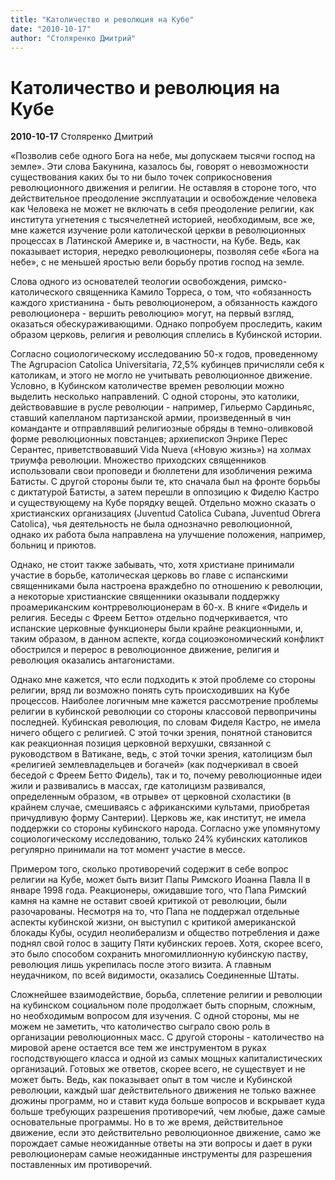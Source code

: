 ```yaml
---
title: "Католичество и революция на Кубе"
date: "2010-10-17"
author: "Столяренко Дмитрий"
---
```


# Католичество и революция на Кубе

**2010-10-17** Столяренко Дмитрий

«Позволив себе одного Бога на небе, мы допускаем тысячи господ на земле». Эти слова Бакунина, казалось бы, говорят о невозможности существования каких бы то ни было точек соприкосновения революционного движения и религии. Не оставляя в стороне того, что действительное преодоление эксплуатации и освобождение человека как Человека не может не включать в себя преодоление религии, как института угнетения с тысячелетней историей, необходимым, все же, мне кажется изучение роли католической церкви в революционных процессах в Латинской Америке и, в частности, на Кубе. Ведь, как показывает история, нередко революционеры, позволяя себе «Бога на небе», с не меньшей яростью вели борьбу против господ на земле.

Слова одного из основателей теологии освобождения, римско-католического священника Камило Торреса, о том, что «обязанность каждого христианина - быть революционером, а обязанность каждого революционера - вершить революцию» могут, на первый взгляд, оказаться обескураживающими. Однако попробуем проследить, каким образом церковь, религия и революция сплелись в Кубинской истории.

Согласно социологическому исследованию 50-х годов, проведенному The Agrupacion Catolica Universitaria, 72,5% кубинцев причисляли себя к католикам, и этого не могло не учитывать революционное движение. Условно, в Кубинском католичестве времен революции можно выделить несколько направлений. С одной стороны, это католики, действовавшие в русле революции - например, Гильермо Сардиньяс, ставший капелланом партизанской армии, произведенный в чин команданте и отправлявший религиозные обряды в темно-оливковой форме революционных повстанцев; архиепископ Энрике Перес Серантес, приветствовавший Vida Nueva («Новую жизнь») на холмах триумфа революции. Множество приходских священников использовали свои проповеди и бюллетени для изобличения режима Батисты. С другой стороны были те, кто сначала был на фронте борьбы с диктатурой Батисты, а затем перешли в оппозицию к Фиделю Кастро и существующему на Кубе порядку вещей. Отдельно можно сказать о христианских организациях (Juventud Catolica Cubana, Juventud Obrera Catolica), чья деятельность не была однозначно революционной, однако их работа была направлена на улучшение положения, например, больниц и приютов.

Однако, не стоит также забывать, что, хотя христиане принимали участие в борьбе, католическая церковь во главе с испанскими священниками была настроена враждебно по отношению к революции, а некоторые христианские священники оказывали поддержку проамериканским контрреволюционерам в 60-х. В книге «Фидель и религия. Беседы с Фреем Бетто» отдельно подчеркивается, что испанские церковные функционеры были крайне реакционными, и, таким образом, в данном аспекте, когда социоэкономический конфликт обострился и перерос в революционное движение, религия и революция оказались антагонистами.

Однако мне кажется, что если подходить к этой проблеме со стороны религии, вряд ли возможно понять суть происходивших на Кубе процессов. Наиболее логичным мне кажется рассмотрение проблемы религии в кубинской революции со стороны классовой первопричины последней. Кубинская революция, по словам Фиделя Кастро, не имела ничего общего с религией. С этой точки зрения, понятной становится как реакционная позиция церковной верхушки, связанной с руководством в Ватикане, ведь, с этой точки зрения, католицизм был «религией землевладельцев и богачей» (как подчеркивал в своей беседой с Фреем Бетто Фидель), так и то, почему революционные идеи жили и развивались в массах, где католицизм развивался, определенным образом, «в отрыве» от церковной схоластики (в крайнем случае, смешиваясь с африканскими культами, приобретая причудливую форму Сантерии). Церковь же, как институт, не имела поддержки со стороны кубинского народа. Согласно уже упомянутому социологическому исследованию, только 24% кубинских католиков регулярно принимали на тот момент участие в мессе.

Примером того, сколько противоречий содержит в себе вопрос религии на Кубе, может быть визит Папы Римского Иоанна Павла II в январе 1998 года. Реакционеры, ожидавшие того, что Папа Римский камня на камне не оставит своей критикой от революции, были разочарованы. Несмотря на то, что Папа не поддержал отдельные аспекты кубинской жизни, он выступил с критикой американской блокады Кубы, осудил неолиберализм и общество потребления и даже поднял свой голос в защиту Пяти кубинских героев. Хотя, скорее всего, это было способом сохранить многомиллионную кубинскую паству, революция лишь укрепилась после этого визита. А главным неудачником, по всей видимости, оказались Соединенные Штаты.

Сложнейшее взаимодействие, борьба, сплетение религии и революции на кубинском социальном поле продолжает быть спорным, сложным, но необходимым вопросом для изучения. С одной стороны, мы не можем не заметить, что католичество сыграло свою роль в организации революционных масс. С другой стороны - католичество на мировой арене остается все тем же инструментом в руках господствующего класса и одной из самых мощных капиталистических организаций. Готовых же ответов, скорее всего, не существует и не может быть. Ведь, как показывает опыт в том числе и Кубинской революции, каждый шаг действительного движения не только важнее дюжины программ, но и ставит куда больше вопросов и вскрывает куда больше требующих разрешения противоречий, чем любые, даже самые основательные программы. Но в то же время, действительное движение, если это действительно революционное движение, само же порождает самые неожиданные ответы на эти вопросы и дает в руки революционерам самые неожиданные инструменты для разрешения поставленных им противоречий.